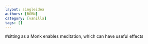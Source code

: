 ```yaml
---
layout: singleidea
authors: [RGRN]
category: [vanilla]
tags: []
---
```

#sitting as a Monk enables meditation, which can have useful effects
